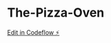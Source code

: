 # The-Pizza-Oven

[Edit in Codeflow ⚡️](https://stackblitz.com/~/github.com/ShubhamThakur025/The-Pizza-Oven)